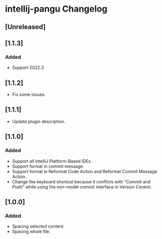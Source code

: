 <!-- Keep a Changelog guide -> https://keepachangelog.com -->

# intellij-pangu Changelog

## [Unreleased]

## [1.1.3]
### Added
- Support 2022.3

## [1.1.2]
- Fix some issues.

## [1.1.1]
- Update plugin description.

## [1.1.0]
### Added
- Support all IntelliJ Platform-Based IDEs.
- Support format in commit message.
- Support format in Reformat Code Action and Reformat Commit Message Action.
- Change the keyboard shortcut because it conflicts with "Commit and Push" while using the non-model commit interface in Version Control.

## [1.0.0]
### Added
- Spacing selected content.
- Spacing whole file.